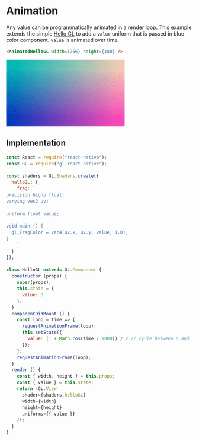 # Animation

Any value can be programmatically animated in a render loop. This example extends the simple [Hello GL](1.md) to add a `value` uniform that is passed in blue color component. `value` is animated over time.

```html
<AnimatedHelloGL width={256} height={180} />
```

![](6.gif)

## Implementation

```js
const React = require("react-native");
const GL = require("gl-react-native");

const shaders = GL.Shaders.create({
  helloGL: {
    frag: `
precision highp float;
varying vec2 uv;

uniform float value;

void main () {
  gl_FragColor = vec4(uv.x, uv.y, value, 1.0);
}
    `
  }
});

class HelloGL extends GL.Component {
  constructor (props) {
    super(props);
    this.state = {
      value: 0
    };
  }
  componentDidMount () {
    const loop = time => {
      requestAnimationFrame(loop);
      this.setState({
        value: (1 + Math.cos(time / 1000)) / 2 // cycle between 0 and 1
      });
    };
    requestAnimationFrame(loop);
  }
  render () {
    const { width, height } = this.props;
    const { value } = this.state;
    return <GL.View
      shader={shaders.helloGL}
      width={width}
      height={height}
      uniforms={{ value }}
    />;
  }
}
```

